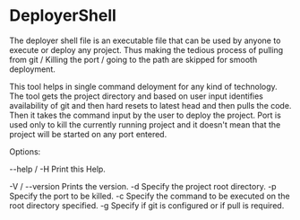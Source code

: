 # DeployerShell
The deployer shell file is an executable file that can be used by anyone to execute or deploy any project. Thus making the tedious process of pulling from git / Killing the port / going to the path are skipped for smooth deployment.


This tool helps in single command deloyment for any kind of technology.
The tool gets the project directory and based on user input identifies availability
of git and then hard resets to latest head and then pulls the code.
Then it takes the command input by the user to deploy the project. 
Port is used only to kill the currently running project and it doesn't mean
that the project will be started on any port entered.

Options:

--help / -H        Print this Help.

-V / --version     Prints the version.
-d                 Specify the project root directory.
-p                 Specify the port to be killed.
-c                 Specify the command to be executed on the root directory specified.
-g                 Specify if git is configured or if pull is required.
